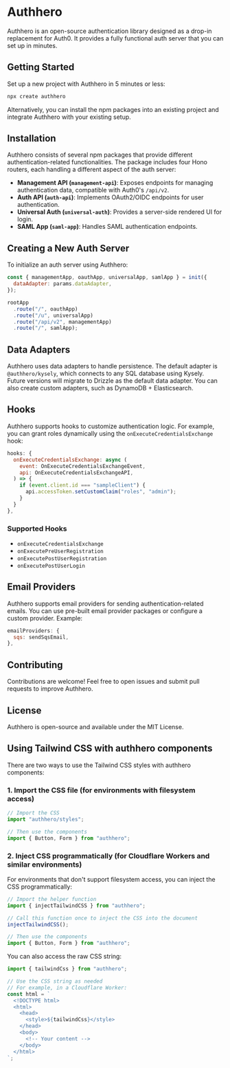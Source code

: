 # Authhero

Authhero is an open-source authentication library designed as a drop-in replacement for Auth0. It provides a fully functional auth server that you can set up in minutes.

## Getting Started

Set up a new project with Authhero in 5 minutes or less:

```bash
npx create authhero
```

Alternatively, you can install the npm packages into an existing project and integrate Authhero with your existing setup.

## Installation

Authhero consists of several npm packages that provide different authentication-related functionalities. The package includes four Hono routers, each handling a different aspect of the auth server:

- **Management API (`management-api`)**: Exposes endpoints for managing authentication data, compatible with Auth0's `/api/v2`.
- **Auth API (`auth-api`)**: Implements OAuth2/OIDC endpoints for user authentication.
- **Universal Auth (`universal-auth`)**: Provides a server-side rendered UI for login.
- **SAML App (`saml-app`)**: Handles SAML authentication endpoints.

## Creating a New Auth Server

To initialize an auth server using Authhero:

```javascript
const { managementApp, oauthApp, universalApp, samlApp } = init({
  dataAdapter: params.dataAdapter,
});

rootApp
  .route("/", oauthApp)
  .route("/u", universalApp)
  .route("/api/v2", managementApp)
  .route("/", samlApp);
```

## Data Adapters

Authhero uses data adapters to handle persistence. The default adapter is `@authhero/kysely`, which connects to any SQL database using Kysely. Future versions will migrate to Drizzle as the default data adapter. You can also create custom adapters, such as DynamoDB + Elasticsearch.

## Hooks

Authhero supports hooks to customize authentication logic. For example, you can grant roles dynamically using the `onExecuteCredentialsExchange` hook:

```javascript
hooks: {
  onExecuteCredentialsExchange: async (
    event: OnExecuteCredentialsExchangeEvent,
    api: OnExecuteCredentialsExchangeAPI,
  ) => {
    if (event.client.id === "sampleClient") {
      api.accessToken.setCustomClaim("roles", "admin");
    }
  }
},
```

### Supported Hooks

- `onExecuteCredentialsExchange`
- `onExecutePreUserRegistration`
- `onExecutePostUserRegistration`
- `onExecutePostUserLogin`

## Email Providers

Authhero supports email providers for sending authentication-related emails. You can use pre-built email provider packages or configure a custom provider. Example:

```javascript
emailProviders: {
  sqs: sendSqsEmail,
},
```

## Contributing

Contributions are welcome! Feel free to open issues and submit pull requests to improve Authhero.

## License

Authhero is open-source and available under the MIT License.

## Using Tailwind CSS with authhero components

There are two ways to use the Tailwind CSS styles with authhero components:

### 1. Import the CSS file (for environments with filesystem access)

```js
// Import the CSS
import "authhero/styles";

// Then use the components
import { Button, Form } from "authhero";
```

### 2. Inject CSS programmatically (for Cloudflare Workers and similar environments)

For environments that don't support filesystem access, you can inject the CSS programmatically:

```js
// Import the helper function
import { injectTailwindCSS } from "authhero";

// Call this function once to inject the CSS into the document
injectTailwindCSS();

// Then use the components
import { Button, Form } from "authhero";
```

You can also access the raw CSS string:

```js
import { tailwindCss } from "authhero";

// Use the CSS string as needed
// For example, in a Cloudflare Worker:
const html = `
  <!DOCTYPE html>
  <html>
    <head>
      <style>${tailwindCss}</style>
    </head>
    <body>
      <!-- Your content -->
    </body>
  </html>
`;
```
